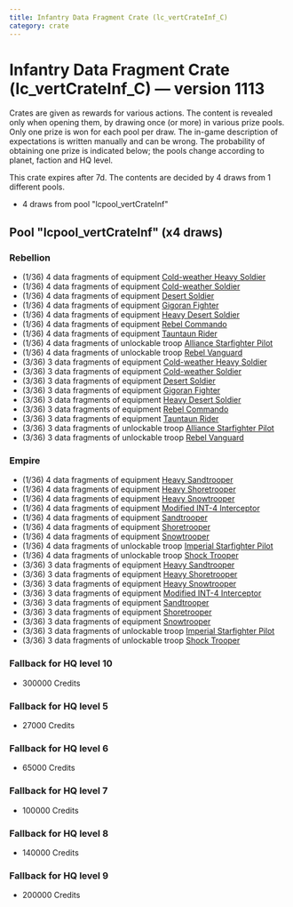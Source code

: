 ```yaml
---
title: Infantry Data Fragment Crate (lc_vertCrateInf_C)
category: crate
---
```


# Infantry Data Fragment Crate (lc_vertCrateInf_C) — version 1113

Crates are given as rewards for various actions. The content is revealed only when opening them, by drawing once (or more) in various prize pools. Only one prize is won for each pool per draw. The in-game description of expectations is written manually and can be wrong. The probability of obtaining one prize is indicated below; the pools change according to planet, faction and HQ level.

This crate expires after 7d. The contents are decided by 4 draws from 1 different pools.
  * 4 draws from pool "lcpool_vertCrateInf"

## Pool "lcpool_vertCrateInf" (x4 draws)

### Rebellion

  * (1/36) 4 data fragments of equipment [Cold-weather Heavy Soldier](eqpRebelEchoBaseHeavySoldier)
  * (1/36) 4 data fragments of equipment [Cold-weather Soldier](eqpRebelEchoBaseSoldier)
  * (1/36) 4 data fragments of equipment [Desert Soldier](eqpRebelSandSoldier)
  * (1/36) 4 data fragments of equipment [Gigoran Fighter](eqpRebelShaggyAlien)
  * (1/36) 4 data fragments of equipment [Heavy Desert Soldier](eqpRebelHeavySandSoldier)
  * (1/36) 4 data fragments of equipment [Rebel Commando](eqpRebelPentagonSoldier)
  * (1/36) 4 data fragments of equipment [Tauntaun Rider](eqpRebelTauntaun)
  * (1/36) 4 data fragments of unlockable troop [Alliance Starfighter Pilot](XWingPilot)
  * (1/36) 4 data fragments of unlockable troop [Rebel Vanguard](Vanguard)
  * (3/36) 3 data fragments of equipment [Cold-weather Heavy Soldier](eqpRebelEchoBaseHeavySoldier)
  * (3/36) 3 data fragments of equipment [Cold-weather Soldier](eqpRebelEchoBaseSoldier)
  * (3/36) 3 data fragments of equipment [Desert Soldier](eqpRebelSandSoldier)
  * (3/36) 3 data fragments of equipment [Gigoran Fighter](eqpRebelShaggyAlien)
  * (3/36) 3 data fragments of equipment [Heavy Desert Soldier](eqpRebelHeavySandSoldier)
  * (3/36) 3 data fragments of equipment [Rebel Commando](eqpRebelPentagonSoldier)
  * (3/36) 3 data fragments of equipment [Tauntaun Rider](eqpRebelTauntaun)
  * (3/36) 3 data fragments of unlockable troop [Alliance Starfighter Pilot](XWingPilot)
  * (3/36) 3 data fragments of unlockable troop [Rebel Vanguard](Vanguard)

### Empire

  * (1/36) 4 data fragments of equipment [Heavy Sandtrooper](eqpEmpireHeavySandtrooper)
  * (1/36) 4 data fragments of equipment [Heavy Shoretrooper](eqpEmpirePentagonHeavyTrooper)
  * (1/36) 4 data fragments of equipment [Heavy Snowtrooper](eqpEmpireHeavySnowtrooper)
  * (1/36) 4 data fragments of equipment [Modified INT-4 Interceptor](eqpEmpireArcticINT4)
  * (1/36) 4 data fragments of equipment [Sandtrooper](eqpEmpireSandtrooper)
  * (1/36) 4 data fragments of equipment [Shoretrooper](eqpEmpirePentagonTrooper)
  * (1/36) 4 data fragments of equipment [Snowtrooper](eqpEmpireSnowtrooper)
  * (1/36) 4 data fragments of unlockable troop [Imperial Starfighter Pilot](TiePilot)
  * (1/36) 4 data fragments of unlockable troop [Shock Trooper](Shock)
  * (3/36) 3 data fragments of equipment [Heavy Sandtrooper](eqpEmpireHeavySandtrooper)
  * (3/36) 3 data fragments of equipment [Heavy Shoretrooper](eqpEmpirePentagonHeavyTrooper)
  * (3/36) 3 data fragments of equipment [Heavy Snowtrooper](eqpEmpireHeavySnowtrooper)
  * (3/36) 3 data fragments of equipment [Modified INT-4 Interceptor](eqpEmpireArcticINT4)
  * (3/36) 3 data fragments of equipment [Sandtrooper](eqpEmpireSandtrooper)
  * (3/36) 3 data fragments of equipment [Shoretrooper](eqpEmpirePentagonTrooper)
  * (3/36) 3 data fragments of equipment [Snowtrooper](eqpEmpireSnowtrooper)
  * (3/36) 3 data fragments of unlockable troop [Imperial Starfighter Pilot](TiePilot)
  * (3/36) 3 data fragments of unlockable troop [Shock Trooper](Shock)

### Fallback for HQ level 10

  * 300000 Credits

### Fallback for HQ level 5

  * 27000 Credits

### Fallback for HQ level 6

  * 65000 Credits

### Fallback for HQ level 7

  * 100000 Credits

### Fallback for HQ level 8

  * 140000 Credits

### Fallback for HQ level 9

  * 200000 Credits